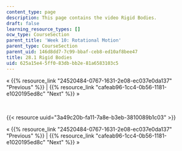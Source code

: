 ```yaml
---
content_type: page
description: This page contains the video Rigid Bodies.
draft: false
learning_resource_types: []
ocw_type: CourseSection
parent_title: 'Week 10: Rotational Motion'
parent_type: CourseSection
parent_uid: 146d8dd7-7c99-bbaf-ceb8-ed10af8bee47
title: 28.1 Rigid Bodies
uid: 625a15e4-5ff0-83db-bb2e-81a6583103c5
---
```

« {{% resource_link "24520484-0767-1631-2e08-ec037e0da137" "Previous" %}} | {{% resource_link "cafeab96-1cc4-0b56-1181-e1020195ed8c" "Next" %}} »

 

{{< resource uuid="3a49c20b-fa11-7a8e-b3eb-3810089b1c03" >}}

« {{% resource_link "24520484-0767-1631-2e08-ec037e0da137" "Previous" %}} | {{% resource_link "cafeab96-1cc4-0b56-1181-e1020195ed8c" "Next" %}} »